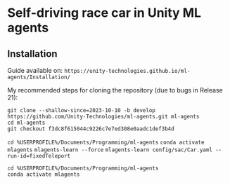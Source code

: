 # Self-driving race car in Unity ML agents
## Installation
Guide available on: `https://unity-technologies.github.io/ml-agents/Installation/`

My recommended steps for cloning the repository (due to bugs in Release 21):
```
git clone --shallow-since=2023-10-10 -b develop https://github.com/Unity-Technologies/ml-agents.git ml-agents
cd ml-agents
git checkout f3dc8f615044c9226c7e7ed308e0aadc1def3b4d
```

`cd %USERPROFILE%/Documents/Programming/ml-agents`
`conda activate mlagents`
`mlagents-learn --force`
`mlagents-learn config/sac/Car.yaml --run-id=fixedTeleport`

```
cd %USERPROFILE%/Documents/Programming/ml-agents
conda activate mlagents

```